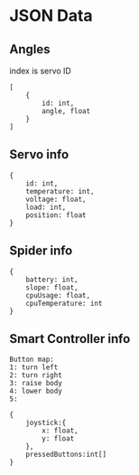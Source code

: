 # JSON Data 

## Angles
index is servo ID
```
[
    {
        id: int,
        angle, float
    }
]
```

## Servo info
```
{
    id: int,
    temperature: int,
    voltage: float,
    load: int,
    position: float
}
```

## Spider info
```
{
    battery: int,
    slope: float,
    cpuUsage: float,
    cpuTemperature: int
}
```

## Smart Controller info
```
Button map:
1: turn left
2: turn right
3: raise body
4: lower body
5:
```
```
{
    joystick:{
        x: float,
        y: float
    },
    pressedButtons:int[]
}
```
